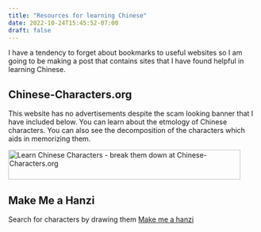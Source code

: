 ```yaml
---
title: "Resources for learning Chinese"
date: 2022-10-24T15:45:52-07:00
draft: false
---
```


I have a tendency to forget about bookmarks to useful websites so I am going
to be making a post that contains sites that I have found helpful in learning
Chinese.

## Chinese-Characters.org
This website has no advertisements despite the scam looking banner that I have
included below. You can learn about the etmology of Chinese characters. You can
also see the decomposition of the characters which aids in memorizing them.

<a href="http://chinese-characters.org/meaning/6/61C2.html" target="_top"><img hspace="0" src="http://www.chinese-characters.org/images/dongbanner.jpg" align="top" border="0" alt="Learn Chinese Characters - break them down at Chinese-Characters.org" width="468" height="60"></a>

## Make Me a Hanzi
Search for characters by drawing them [Make me
  a hanzi](https://makemeahanzi.herokuapp.com/)






